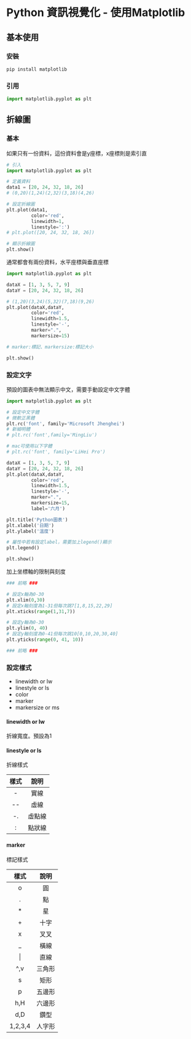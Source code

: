 # Python 資訊視覺化 - 使用Matplotlib
## 基本使用
### 安裝
```commandline
pip install matplotlib
```
### 引用
```python
import matplotlib.pyplot as plt

```
## 折線圖
### 基本
如果只有一份資料，這份資料會是y座標，x座標則是索引直
```python
# 引入
import matplotlib.pyplot as plt

# 定義資料
data1 = [20, 24, 32, 18, 26]
# (0,20)(1,24)(2,32)(3,18)(4,26)

# 設定折線圖
plt.plot(data1, 
         color='red', 
         linewidth=1, 
         linestyle=':')
# plt.plot([20, 24, 32, 18, 26])

# 顯示折線圖
plt.show()
```
通常都會有兩份資料，水平座標與垂直座標
```python
import matplotlib.pyplot as plt

dataX = [1, 3, 5, 7, 9]
dataY = [20, 24, 32, 18, 26]

# (1,20)(3,24)(5,32)(7,18)(9,26)
plt.plot(dataX,dataY,
         color='red',
         linewidth=1.5,
         linestyle='-',
         marker=".",
         markersize=15)

# marker:標記、markersize:標記大小

plt.show()
```
### 設定文字
預設的圖表中無法顯示中文，需要手動設定中文字體
```python
import matplotlib.pyplot as plt

# 設定中文字體
# 微軟正黑體
plt.rc('font', family='Microsoft Jhenghei')
# 新細明體
# plt.rc('font',family='MingLiu')

# mac可使用以下字體
# plt.rc('font', family='LiHei Pro')

dataX = [1, 3, 5, 7, 9]
dataY = [20, 24, 32, 18, 26]
plt.plot(dataX,dataY,
         color='red',
         linewidth=1.5,
         linestyle='-',
         marker=".",
         markersize=15,
         label='六月')

plt.title('Python圖表')
plt.xlabel('日期')
plt.ylabel('溫度')

# 屬性中若有設定label，需要加上legend()顯示
plt.legend()

plt.show()
```
加上坐標軸的限制與刻度
```python
### 前略 ###

# 設定x軸為0-30
plt.xlim(0,30)
# 設定x軸刻度為1-31但每次跳7[1,8,15,22,29]
plt.xticks(range(1,31,7))

# 設定y軸為0-30
plt.ylim(0, 40)
# 設定y軸刻度為0-41但每次跳10[0,10,20,30,40]
plt.yticks(range(0, 41, 10))

### 前略 ###

```

### 設定樣式
* linewidth or lw
* linestyle or ls
* color
* marker
* markersize or ms

#### linewidth or lw
折線寬度。預設為1

#### linestyle or ls
折線樣式

| 樣式 |  說明  |
|:----:|:------:|
|  -   |  實線  |
|  --  |  虛線  |
|  -.  | 虛點線 |
|  :   | 點狀線 |

#### marker 

標記樣式

|  樣式   |  說明  |
|:-------:|:------:| 
|    o    |   圓   |
|    .    |   點   |
|    *    |   星   |
|    +    |  十字  |
|    x    |  叉叉  |
|    _    |  橫線  |
|    \|   | 直線 |
|   ^,v   | 三角形 |
|    s    |  矩形  |
|    p    | 五邊形 |
|   h,H   | 六邊形 |
|   d,D   |  鑽型  |
| 1,2,3,4 | 人字形 |
